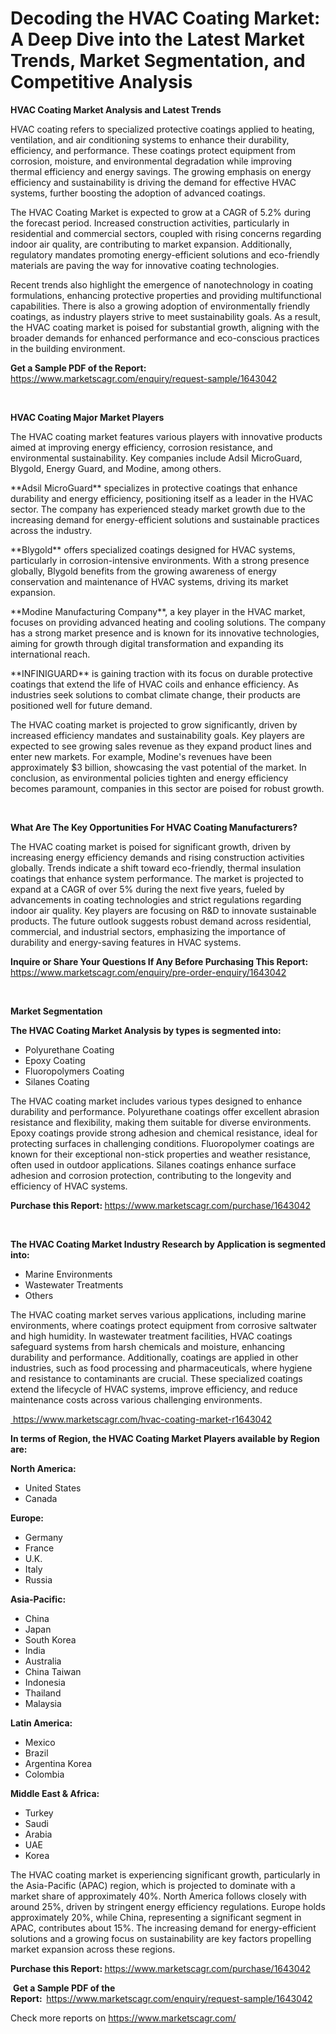 <p><h1>Decoding the HVAC Coating Market: A Deep Dive into the Latest Market Trends, Market Segmentation, and Competitive Analysis</h1></p><p><strong>HVAC Coating Market Analysis and Latest Trends</strong></p>
<p><p>HVAC coating refers to specialized protective coatings applied to heating, ventilation, and air conditioning systems to enhance their durability, efficiency, and performance. These coatings protect equipment from corrosion, moisture, and environmental degradation while improving thermal efficiency and energy savings. The growing emphasis on energy efficiency and sustainability is driving the demand for effective HVAC systems, further boosting the adoption of advanced coatings.</p><p>The HVAC Coating Market is expected to grow at a CAGR of 5.2% during the forecast period. Increased construction activities, particularly in residential and commercial sectors, coupled with rising concerns regarding indoor air quality, are contributing to market expansion. Additionally, regulatory mandates promoting energy-efficient solutions and eco-friendly materials are paving the way for innovative coating technologies. </p><p>Recent trends also highlight the emergence of nanotechnology in coating formulations, enhancing protective properties and providing multifunctional capabilities. There is also a growing adoption of environmentally friendly coatings, as industry players strive to meet sustainability goals. As a result, the HVAC coating market is poised for substantial growth, aligning with the broader demands for enhanced performance and eco-conscious practices in the building environment.</p></p>
<p><strong>Get a Sample PDF of the Report:&nbsp;</strong> <a href="https://www.marketscagr.com/enquiry/request-sample/1643042?utm_campaign=2003&utm_medium=2&utm_source=Github&utm_content=ia&utm_term=30012025&utm_id=hvac-coating">https://www.marketscagr.com/enquiry/request-sample/1643042</a></p>
<p>&nbsp;</p>
<p><strong>HVAC Coating Major Market Players</strong></p>
<p><p>The HVAC coating market features various players with innovative products aimed at improving energy efficiency, corrosion resistance, and environmental sustainability. Key companies include Adsil MicroGuard, Blygold, Energy Guard, and Modine, among others.</p><p>**Adsil MicroGuard** specializes in protective coatings that enhance durability and energy efficiency, positioning itself as a leader in the HVAC sector. The company has experienced steady market growth due to the increasing demand for energy-efficient solutions and sustainable practices across the industry.</p><p>**Blygold** offers specialized coatings designed for HVAC systems, particularly in corrosion-intensive environments. With a strong presence globally, Blygold benefits from the growing awareness of energy conservation and maintenance of HVAC systems, driving its market expansion.</p><p>**Modine Manufacturing Company**, a key player in the HVAC market, focuses on providing advanced heating and cooling solutions. The company has a strong market presence and is known for its innovative technologies, aiming for growth through digital transformation and expanding its international reach.</p><p>**INFINIGUARD** is gaining traction with its focus on durable protective coatings that extend the life of HVAC coils and enhance efficiency. As industries seek solutions to combat climate change, their products are positioned well for future demand.</p><p>The HVAC coating market is projected to grow significantly, driven by increased efficiency mandates and sustainability goals. Key players are expected to see growing sales revenue as they expand product lines and enter new markets. For example, Modine's revenues have been approximately $3 billion, showcasing the vast potential of the market. In conclusion, as environmental policies tighten and energy efficiency becomes paramount, companies in this sector are poised for robust growth.</p></p>
<p>&nbsp;</p>
<p><strong>What Are The Key Opportunities For HVAC Coating Manufacturers?</strong></p>
<p><p>The HVAC coating market is poised for significant growth, driven by increasing energy efficiency demands and rising construction activities globally. Trends indicate a shift toward eco-friendly, thermal insulation coatings that enhance system performance. The market is projected to expand at a CAGR of over 5% during the next five years, fueled by advancements in coating technologies and strict regulations regarding indoor air quality. Key players are focusing on R&D to innovate sustainable products. The future outlook suggests robust demand across residential, commercial, and industrial sectors, emphasizing the importance of durability and energy-saving features in HVAC systems.</p></p>
<p><strong>Inquire or Share Your Questions If Any Before Purchasing This Report:</strong> <a href="https://www.marketscagr.com/enquiry/pre-order-enquiry/1643042?utm_campaign=2003&utm_medium=2&utm_source=Github&utm_content=ia&utm_term=30012025&utm_id=hvac-coating">https://www.marketscagr.com/enquiry/pre-order-enquiry/1643042</a></p>
<p>&nbsp;</p>
<p><strong>Market Segmentation</strong></p>
<p><strong>The HVAC Coating Market Analysis by types is segmented into:</strong></p>
<p><ul><li>Polyurethane Coating</li><li>Epoxy Coating</li><li>Fluoropolymers Coating</li><li>Silanes Coating</li></ul></p>
<p><p>The HVAC coating market includes various types designed to enhance durability and performance. Polyurethane coatings offer excellent abrasion resistance and flexibility, making them suitable for diverse environments. Epoxy coatings provide strong adhesion and chemical resistance, ideal for protecting surfaces in challenging conditions. Fluoropolymer coatings are known for their exceptional non-stick properties and weather resistance, often used in outdoor applications. Silanes coatings enhance surface adhesion and corrosion protection, contributing to the longevity and efficiency of HVAC systems.</p></p>
<p><strong>Purchase this Report:&nbsp;</strong><a href="https://www.marketscagr.com/purchase/1643042?utm_campaign=2003&utm_medium=2&utm_source=Github&utm_content=ia&utm_term=30012025&utm_id=hvac-coating">https://www.marketscagr.com/purchase/1643042</a></p>
<p>&nbsp;</p>
<p><strong>The HVAC Coating Market Industry Research by Application is segmented into:</strong></p>
<p><ul><li>Marine Environments</li><li>Wastewater Treatments</li><li>Others</li></ul></p>
<p><p>The HVAC coating market serves various applications, including marine environments, where coatings protect equipment from corrosive saltwater and high humidity. In wastewater treatment facilities, HVAC coatings safeguard systems from harsh chemicals and moisture, enhancing durability and performance. Additionally, coatings are applied in other industries, such as food processing and pharmaceuticals, where hygiene and resistance to contaminants are crucial. These specialized coatings extend the lifecycle of HVAC systems, improve efficiency, and reduce maintenance costs across various challenging environments.</p></p>
<p><a href="https://www.marketscagr.com/hvac-coating-market-r1643042?utm_campaign=2003&utm_medium=2&utm_source=Github&utm_content=ia&utm_term=30012025&utm_id=hvac-coating">&nbsp;https://www.marketscagr.com/hvac-coating-market-r1643042</a></p>
<p><strong>In terms of Region, the HVAC Coating Market Players available by Region are:</strong></p>
<p>
    <p> <strong> North America: </strong>
        <ul>
            <li>United States</li>
            <li>Canada</li>
        </ul>
        </p> 
    <p> <strong> Europe: </strong>
        <ul>
            <li>Germany</li>
            <li>France</li>
            <li>U.K.</li>
            <li>Italy</li>
            <li>Russia</li>
        </ul>
        </p> 
    <p> <strong> Asia-Pacific: </strong>
        <ul>
            <li>China</li>
            <li>Japan</li>
            <li>South Korea</li>
            <li>India</li>
            <li>Australia</li>
            <li>China Taiwan</li>
            <li>Indonesia</li>
            <li>Thailand</li>
            <li>Malaysia</li>
        </ul>
        </p> 
    <p> <strong> Latin America: </strong>
        <ul>
            <li>Mexico</li>
            <li>Brazil</li>
            <li>Argentina Korea</li>
            <li>Colombia</li>
        </ul>
        </p> 
    <p> <strong> Middle East & Africa: </strong>
        <ul>
            <li>Turkey</li>
            <li>Saudi</li>
            <li>Arabia</li>
            <li>UAE</li>
            <li>Korea</li>
        </ul>
    </p>
    </p>
<p><p>The HVAC coating market is experiencing significant growth, particularly in the Asia-Pacific (APAC) region, which is projected to dominate with a market share of approximately 40%. North America follows closely with around 25%, driven by stringent energy efficiency regulations. Europe holds approximately 20%, while China, representing a significant segment in APAC, contributes about 15%. The increasing demand for energy-efficient solutions and a growing focus on sustainability are key factors propelling market expansion across these regions.</p></p>
<p><strong>Purchase this Report: </strong><a href="https://www.marketscagr.com/purchase/1643042?utm_campaign=2003&utm_medium=2&utm_source=Github&utm_content=ia&utm_term=30012025&utm_id=hvac-coating">https://www.marketscagr.com/purchase/1643042</a></p>
<p>&nbsp;<strong>Get a Sample PDF of the Report:&nbsp;&nbsp;</strong><a href="https://www.marketscagr.com/enquiry/request-sample/1643042?utm_campaign=2003&utm_medium=2&utm_source=Github&utm_content=ia&utm_term=30012025&utm_id=hvac-coating">https://www.marketscagr.com/enquiry/request-sample/1643042</a></p>
<p><strong></strong></p>
<p>Check more reports on <a href="https://www.marketscagr.com/?utm_campaign=2003&utm_medium=2&utm_source=Github&utm_content=ia&utm_term=30012025&utm_id=hvac-coating">https://www.marketscagr.com/</a></p>